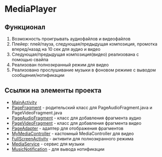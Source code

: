 <h1> 
  MediaPlayer
</h1>

<h2>
  Функционал
</h2>
<ol>
  <li>Возможность проигрывать аудиофайлов и видеофайлов</li>
  <li>Плейер: плей/пауза, следующая/предыдущая композиция, промотка вперед/назад на 10 сек для аудио и видео</li>
  <li>Следующая/предыдущая композиция(видео) реализована с помощью свайпа</li>
  <li>Реализован полноэкранный режим для видео</li>
  <li>Реализовано прослушивание музыки в фоновом режиме с выводом сообщения/нотификации</li>
</ol>

<h2>
  Ссылки на элементы проекта
</h2>


  - [MainActivity](./java/com/example/mediaplayer/MainActivity.java)
  - [PageFragment](./java/com/example/mediaplayer/PageFragment.java) - родительский класс для PageAudioFragment.java и PageVideoFragment.java
  - [PageAudioFragment](./java/com/example/mediaplayer/PageAudioFragment.java) - класс для добавления фрагмента аудио
  - [PageVideoFragment](./java/com/example/mediaplayer/PageVideoFragment.java) - класс для добавления фрагмента видео
  - [PageAdapter](./java/com/example/mediaplayer/PageAdapter.java) - адаптер для отображения фрагментов
  - [MyMediaController](./java/com/example/mediaplayer/MyMediaController.java) - кастомный MediaController для видео
  - [FullScreenActivity](./java/com/example/mediaplayer/FullScreenActivity.java) - активити для полноэкранного режима
  - [MediaService](./java/com/example/mediaplayer/MediaService.java) - сервис для музыки
  - [MusicNotification](./java/com/example/mediaplayer/MusicNotification.java) - для вывода нотификации
